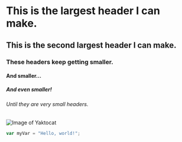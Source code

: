 # This is the largest header I can make.
## This is the second largest header I can make. 
### These headers keep getting smaller.
#### And smaller...
##### And even smaller!
###### Until they are very small headers.

![Image of Yaktocat](https://octodex.github.com/images/yaktocat.png)

``` javascript
var myVar = "Hello, world!";
```
